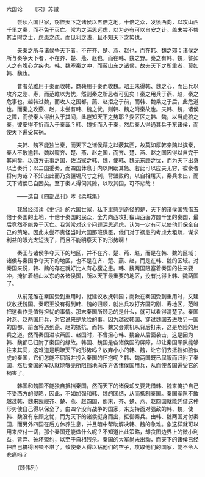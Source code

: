 六国论
　　〔宋〕苏辙

　　尝读六国世家，窃怪天下之诸侯以五倍之地，十倍之众，发愤西向，以攻山西千里之秦，而不免于灭亡。常为之深思远虑，以为必有可以自安之计。盖未尝不咎其当时之士，虑患之疏，而见利之浅，且不知天下之势也。

　　夫秦之所与诸侯争天下者，不在齐、楚、燕、赵也，而在韩、魏之郊；诸侯之所与秦争天下者，不在齐、楚、燕、赵也，而在韩、魏之野。秦之有韩、魏，譬如人之有腹心之疾也。韩、魏塞秦之冲，而蔽山东之诸侯，故夫天下之所重者，莫如韩、魏也。

　　昔者范雎用于秦而收韩，商鞅用于秦而收魏。昭王未得韩、魏之心，而出兵以攻齐之刚、寿，而范雎以为忧，然则秦之所忌者可见矣！秦之用兵于燕、赵，秦之危事也。越韩过魏，而攻人之国都，燕、赵拒之于前，而韩、魏乘之于后，此危道也。而秦之攻燕、赵，未尝有韩、魏之忧，则韩、魏之附秦故也。夫韩、魏，诸侯之障，而使秦人得出入于其间，此岂知天下之势耶？委区区之韩、魏，以当虎狼之秦，彼安得不折而入于秦哉？韩、魏折而入于秦，然后秦人得通其兵于东诸侯，而使天下遍受其祸。

　　夫韩、魏不能独当秦，而天下之诸侯藉之以蔽其西，故莫如厚韩亲魏以摈秦，秦人不敢逾韩、魏以窥齐、楚、燕、赵之国，而齐、楚、燕、赵之国因得以自完于其间矣。以四方无事之国，佐当寇之韩、魏，使韩、魏无东顾之忧，而为天下出身以当秦兵；以二国委秦，而四国休息于内以阴助其急。若此可以应夫无穷，彼秦者将何为哉？不知出此而乃贪疆埸尺寸之利，背盟败约，以自相屠灭，秦兵未出，而天下诸侯已自困矣。至于秦人得伺其隙，以取其国，可不悲哉！

　　——选自《四部丛刊》本《栾城集》　　

　　我曾经阅读《史记》的六国世家，私下里感到奇怪的是，天下的诸侯国凭借五倍于秦国的土地，十倍于秦国的民众，全力向西攻打殽山西面方圆千里的秦国，最后竟然不能免于灭亡。我常常对这个问题深思远虑，认为一定有可以使他们保全自己的策略。因此未尝不责怪当时六国那班谋臣，他们对于祸患的考虑太粗疏，谋求利益的眼光太短浅了，而且不能明察天下的形势啊！

　　秦王与诸侯争夺天下的地区，并不在齐、楚、燕、赵，而是在韩、魏的区域；诸侯与秦国争夺天下的地区，也不是在齐、楚、燕、赵，而是在韩、魏的区域。对秦国来说，韩、魏的存在就好比人有心腹之患。韩、魏两国阻塞着秦国的往来要冲，掩护着殽山以东的各诸侯国，所以天下最重要的地区，没有比得上韩、魏两国了。

　　从前范雎在秦国受到重用时，就建议收抚韩国；商鞅在秦国受到重用时，又建议收抚魏国。秦昭王没有得到韩、魏的归顺，就出兵攻打齐国的刚、寿地区，范雎把这看作是值得担忧的事情。那末秦国所顾忌的是什么，就可以看得清楚了。秦国对燕、赵两国用兵，对它说来是危险的事。因为越过韩国、穿过魏国去进攻另一国的国都，前面将遇到燕、赵的抵抗，而韩、魏又会乘机从背后打来，这是危险的用兵之道。然而秦国进攻燕国、赵国时，不曾担心韩、魏会从后面袭击，这是因为韩、魏都已归附了秦国的缘故。韩国、魏国是各诸侯国的屏障，却让秦国军队能够往来其间，这难道是明瞭天下的形势吗？放弃小小的韩、魏，让它们去抵挡如狼似虎的秦国，它们怎能不屈服并投入秦国的怀抱呢？韩、魏两国既已屈服而归附了秦国，然后秦国的军队就能够无所阻挡地向东方各诸侯国用兵，从而使各国遍受它的祸害了。

　　韩国和魏国不能独自抵挡秦国，然而天下的诸侯却又要凭借韩、魏来掩护自己不受西方的侵略，因此，不如加强和韩、魏的团结，从而抵制秦国。秦国军队不敢越过韩、魏来觊觎齐、楚、燕、赵四国，那末，齐、楚、燕、赵四国就能凭借这种形势使自己得以保全了。由四个没有战争的国家，来支持面对强敌的韩、魏，使韩、魏没有东顾之忧，而为天下的诸侯挺身而出，抵御秦兵。由韩、魏两国对付秦国，而另外四国在后方休养生息，并且暗中帮助解决韩、魏的急难。象这样就可以用来应付一切，那个秦国还能做什么呢？不知道出此策略，却贪图边界上的微小利益，背弃、破坏盟约，以至于自相残杀。秦国的大军尚未出动，而天下的诸侯已经把自己搞得困顿不堪了。致使秦人得以钻他们的空子，攻取他们的国家，能不令人悲痛吗？

　　（顾伟列） 


